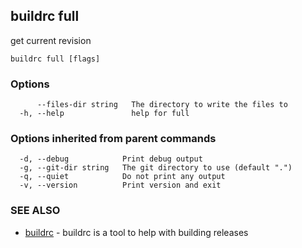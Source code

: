 ## buildrc full

get current revision

```
buildrc full [flags]
```

### Options

```
      --files-dir string   The directory to write the files to
  -h, --help               help for full
```

### Options inherited from parent commands

```
  -d, --debug            Print debug output
  -g, --git-dir string   The git directory to use (default ".")
  -q, --quiet            Do not print any output
  -v, --version          Print version and exit
```

### SEE ALSO

* [buildrc](buildrc.md)	 - buildrc is a tool to help with building releases

